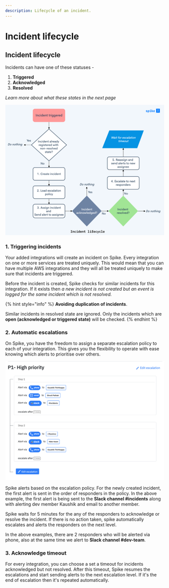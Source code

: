 ```yaml
---
description: Lifecycle of an incident.
---
```


# Incident lifecycle

## Incident lifecycle

Incidents can have one of these statuses -&#x20;

1. **Triggered**
2. **Acknowledged**
3. **Resolved**

_Learn more about what these states in the next page_

![](<../.gitbook/assets/Incident lifecycle.png>)

### 1. Triggering incidents

Your added integrations will create an incident on Spike. Every integration on one or more services are treated uniquely. This would mean that you can have multiple AWS integrations and they will all be treated uniquely to make sure that incidents are triggered.&#x20;

Before the incident is created, Spike checks for similar incidents for this integration. If it exists then _a new incident is not created but an event is logged for the same incident which is not resolved._

{% hint style="info" %}
**Avoiding duplication of incidents**.

Similar incidents in resolved state are ignored. Only the incidents which are **open (acknowledged or triggered state)** will be checked.
{% endhint %}

### 2. Automatic escalations

On Spike, you have the freedom to assign a separate escalation policy to each of your integration. This gives you the flexibility to operate with ease knowing which alerts to prioritise over others.

![Example escalation policy on spike.sh](../.gitbook/assets/screenshot-2020-06-24-at-10.48.37-am.png)

Spike alerts based on the escalation policy. For the newly created incident, the first alert is sent in the order of responders in the policy. In the above example, the first alert is being sent to the **Slack channel #incidents** along with alerting dev member Kaushik and email to another member.

Spike waits for 5 minutes for the any of the responders to acknowledge or resolve the incident. If there is no action taken, spike automatically escalates and alerts the responders on the next level.&#x20;

In the above examples, there are 2 responders who will be alerted via phone, also at the same time we alert to **Slack channel #dev-team**. &#x20;

### 3. Acknowledge timeout

For every integration, you can choose a set a timeout for incidents acknowledged but not resolved. After this timeout, Spike resumes the escalations and start sending alerts to the next escalation level. If it's the end of escalation then it's repeated automatically.&#x20;































